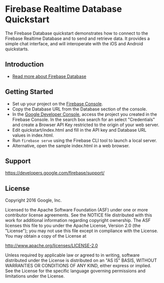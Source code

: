 Firebase Realtime Database Quickstart
=============================

The Firebase Database quickstart demonstrates how to connect to the Firebase Realtime Database and
to send and retrieve data. It provides a simple chat interface, and will interoperate with the iOS and
Android quickstarts.

Introduction
------------

- [Read more about Firebase Database](https://developers.google.com/firebase)

Getting Started
---------------

- Set up your project on the [Firebase Console](http://g.co/firebase).
- Copy the Database URL from the Database section of the console.
- In the [Google Developer Console](https://console.developers.google.com), access the project you created in the Firebase Console. In the search box search for an select "Credentials" and create a Browser API Key restricted to the origin of your web server.
- Edit quickstart/index.html and fill in the API key and Database URL values in index.html.
- Run `firebase serve` using the Firebase CLI tool to launch a local server.
- Alternative, open the sample index.html in a web browser.

Support
-------

https://developers.google.com/firebase/support/

License
-------

Copyright 2016 Google, Inc.

Licensed to the Apache Software Foundation (ASF) under one or more contributor
license agreements.  See the NOTICE file distributed with this work for
additional information regarding copyright ownership.  The ASF licenses this
file to you under the Apache License, Version 2.0 (the "License"); you may not
use this file except in compliance with the License.  You may obtain a copy of
the License at

  http://www.apache.org/licenses/LICENSE-2.0

Unless required by applicable law or agreed to in writing, software
distributed under the License is distributed on an "AS IS" BASIS, WITHOUT
WARRANTIES OR CONDITIONS OF ANY KIND, either express or implied.  See the
License for the specific language governing permissions and limitations under
the License.
